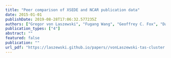```yaml
---
title: "Peer comparison of XSEDE and NCAR publication data"
date: 2015-01-01
publishDate: 2019-08-28T17:06:32.577235Z
authors: ["Gregor von Laszewski", "Fugang Wang", "Geoffrey C. Fox", "David L. Hart", "Thomas R. Furlani", "Robert L. DeLeon", "Steven M. Gallo"]
publication_types: ["4"]
abstract: ""
featured: false
publication: ""
url_pdf: "https://laszewski.github.io/papers//vonLaszewski-tas-cluster.pdf"
---
```


